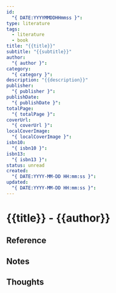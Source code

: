 ```yaml
---
id:
  "{ DATE:YYYYMMDDHHmmss }": 
type: literature
tags:
  - literature
  - book
title: "{{title}}"
subtitle: "{{subtitle}}"
author:
  "{ author }": 
category:
  "{ category }": 
description: "{{description}}"
publisher:
  "{ publisher }": 
publishDate:
  "{ publishDate }": 
totalPage:
  "{ totalPage }": 
coverUrl:
  "{ coverUrl }": 
localCoverImage:
  "{ localCoverImage }": 
isbn10:
  "{ isbn10 }": 
isbn13:
  "{ isbn13 }": 
status: unread
created:
  "{ DATE:YYYY-MM-DD HH:mm:ss }": 
updated:
  "{ DATE:YYYY-MM-DD HH:mm:ss }":
---
```


# {{title}} - {{author}}

## Reference


## Notes


## Thoughts